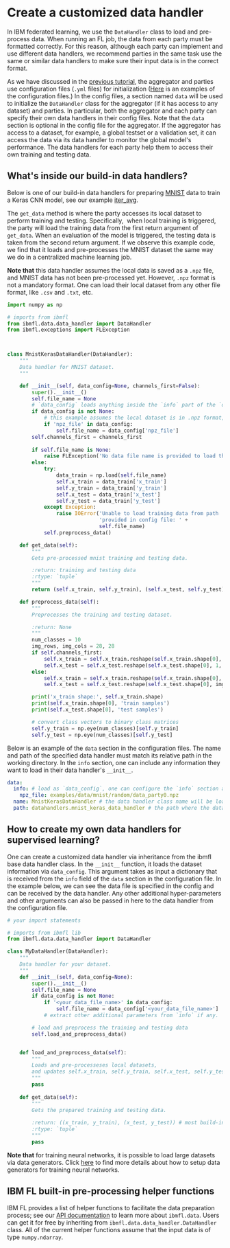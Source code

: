 # Create a customized data handler

In IBM federated learning, we use the `DataHandler` class to load and pre-process data.
When running an FL job, the data from each party must be formatted correctly.
For this reason, although each party can implement and use different data handlers,
we recommend parties in the same task use the same or similar data handlers to
make sure their input data is in the correct format.

As we have discussed in the [previous tutorial](configure_fl.md),
the aggregator and parties use configuration files (`.yml` files) for initialization
([Here](configure_fl.md#the-aggregators-configuration-file) is an examples of the configuration files.)
In the config files, a section named `data` will be used to initialize the `DataHandler` class
for the aggregator (if it has access to any dataset) and parties.
In particular, both the aggregator and each party can specify their own data handlers in their config files.
Note that the `data` section is optional in the config file for the aggregator.
If the aggregator has access to a dataset, for example, a global testset or a validation set,
it can access the data via its data handler to monitor the global model's performance.
The data handlers for each party help them to access their own training and testing data.

## What's inside our build-in data handlers?

Below is one of our build-in data handlers for preparing [MNIST](http://yann.lecun.com/exdb/mnist/) data to train a Keras CNN model,
see our example [iter_avg](../../examples/iter_avg).

The `get_data` method is where the party accesses its local dataset to perform training and testing.
Specifically,  when local training is triggered, the party will load the training data from the first return argument of `get_data`.
When an evaluation of the model is triggered, the testing data is taken from the second return argument.
If we observe this example code, we find that it loads and pre-processes the MNIST dataset the same way we do in a centralized machine learning job.

**Note that** this data handler assumes the local data is saved as a `.npz` file, and MNIST data has not been pre-processed yet.
However, `.npz` format is not a mandatory format. One can load their local dataset from
any other file format, like `.csv` and `.txt`, etc.

```python
import numpy as np

# imports from ibmfl
from ibmfl.data.data_handler import DataHandler
from ibmfl.exceptions import FLException



class MnistKerasDataHandler(DataHandler):
    """
    Data handler for MNIST dataset.
    """

    def __init__(self, data_config=None, channels_first=False):
        super().__init__()
        self.file_name = None
        # `data_config` loads anything inside the `info` part of the `data` section. 
        if data_config is not None:
            # this example assumes the local dataset is in .npz format, so it searches for it.
            if 'npz_file' in data_config: 
                self.file_name = data_config['npz_file']
        self.channels_first = channels_first
        
        if self.file_name is None:
            raise FLException('No data file name is provided to load the dataset.')
        else:
            try:
                data_train = np.load(self.file_name)
                self.x_train = data_train['x_train']
                self.y_train = data_train['y_train']
                self.x_test = data_train['x_test']
                self.y_test = data_train['y_test']
            except Exception:
                raise IOError('Unable to load training data from path '
                              'provided in config file: ' +
                              self.file_name)
            self.preprocess_data()

    def get_data(self):
        """
        Gets pre-processed mnist training and testing data. 

        :return: training and testing data
        :rtype: `tuple`
        """
        return (self.x_train, self.y_train), (self.x_test, self.y_test)

    def preprocess_data(self):
        """
        Preprocesses the training and testing dataset.

        :return: None
        """
        num_classes = 10
        img_rows, img_cols = 28, 28
        if self.channels_first:
            self.x_train = self.x_train.reshape(self.x_train.shape[0], 1, img_rows, img_cols)
            self.x_test = self.x_test.reshape(self.x_test.shape[0], 1, img_rows, img_cols)
        else:
            self.x_train = self.x_train.reshape(self.x_train.shape[0], img_rows, img_cols, 1)
            self.x_test = self.x_test.reshape(self.x_test.shape[0], img_rows, img_cols, 1)

        print('x_train shape:', self.x_train.shape)
        print(self.x_train.shape[0], 'train samples')
        print(self.x_test.shape[0], 'test samples')

        # convert class vectors to binary class matrices
        self.y_train = np.eye(num_classes)[self.y_train]
        self.y_test = np.eye(num_classes)[self.y_test]
```

Below is an example of the `data` section in the configuration files.
The name and path of the specified data handler must match its relative path in the working directory.
In the `info` section, one can include any information they want to load in their data handler's `__init__`.

```yaml
data:
  info: # load as `data_config`, one can configure the `info` section at will
    npz_file: examples/data/mnist/random/data_party0.npz 
  name: MnistKerasDataHandler # the data handler class name will be loaded
  path: datahandlers.mnist_keras_data_handler # the path where the data handler is implemented
```

## How to create my own data handlers for supervised learning?

One can create a customized data handler via inheritance from the ibmfl base data handler class.
In the `__init__` function, it loads the dataset information via `data_config`.
This argument takes as input a dictionary that is received from the `info` field of the `data` section in the configuration file.
In the example below, we can see the data file is specified in the config and can be received by the data handler.
Any other additional hyper-parameters and other arguments can also be passed in here to the data handler from the configuration file.

```python
# your import statements

# imports from ibmfl lib
from ibmfl.data.data_handler import DataHandler

class MyDataHandler(DataHandler):
    """
    Data handler for your dataset.
    """
    def __init__(self, data_config=None):
        super().__init__()
        self.file_name = None
        if data_config is not None:
            if '<your_data_file_name>' in data_config:
                self.file_name = data_config['<your_data_file_name>']
            # extract other additional parameters from `info` if any.

        # load and preprocess the training and testing data
        self.load_and_preprocess_data()


    def load_and_preprocess_data(self):
        """
        Loads and pre-processeses local datasets, 
        and updates self.x_train, self.y_train, self.x_test, self.y_test.
        """
        pass
    
    def get_data(self):
        """
        Gets the prepared training and testing data.
        
        :return: ((x_train, y_train), (x_test, y_test)) # most build-in training modules expect data is returned in this format
        :rtype: `tuple` 
        """
        pass
```

**Note that** for training neural networks, it is possible to load large datasets via data generators.
Click [here](set_up_data_generators_for_fl.md) to find more details about how to setup data generators for training neural networks.

## IBM FL built-in pre-processing helper functions

IBM FL provides a list of helper functions to facilitate the data preparation process;
see our [API documentation](https://ibmfl-api-docs.res.ibm.com/) to learn more about `ibmfl.data`.
Users can get it for free by inheriting from `ibmfl.data.data_handler.DataHandler` class.
All of the current helper functions assume that the input data is of type `numpy.ndarray`.
